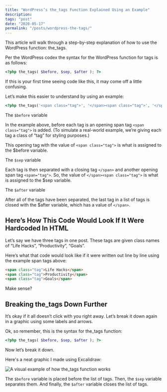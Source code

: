 ```yaml
---
title: "WordPress’s the_tags Function Explained Using an Example"
description:
tags: "post"
date: "2020-05-17"
permalink: "/posts/wordpress-the-tags/"
---
```


This article will walk through a step-by-step explanation of how to use the WordPress function: the_tags.

Per the WordPress codex the syntax for the WordPress function for tags is as follows:

```php
<?php the_tags( $before, $sep, $after ); ?>
```

If this is your first time seeing code like this, it may come off a little confusing.

Let’s make this easier to understand by using an example:

```php
<?php the_tags('<span class="tag">', '</span><span class="tag">', '</span>'); ?>
```

The `$before` variable

In the example above, before each tag is an opening span tag `<span class="tag">` is added. (To simulate a real-world example, we’re giving each tag a class of “tag” for styling purposes.)

This opening tag with the value of `<span class="tag">` is what is assigned to the $before variable.

The `$sep` variable

Each tag is then separated with a closing tag `</span>` and another opening span tag `<span="tag">`. So, the value of `</span><span class="tag">` is what is assigned to the $sep variable.

The `$after` variable

After all of the tags have been separated, the last tag in a list of tags is closed with the $after variable, which has a value of `</span>`.

## Here’s How This Code Would Look If It Were Hardcoded In HTML

Let’s say we have three tags in one post. These tags are given class names of “Life Hacks”, “Productivity”, “Goals”.

Here’s what that code would look like if it were written out line by line using the example span tags above:

```html
<span class="tag">Life Hacks</span>
<span class="tag">Productivity</span>
<span class="tag">Goals</span>
```

Make sense?

## Breaking the_tags Down Further

It’s okay if it all doesn’t click with you right away. Let’s break it down again in a graphic using some labels and arrows.

Ok, so remember, this is the syntax for the_tags function:

```php
<?php the_tags( $before, $sep, $after ); ?>
```

Now let’s break it down.

Here's a neat graphic I made using Excalidraw:

<img src="/posts/img/wordpress-the-tags.webp" alt="A visual example of how the_tags function works">

The `$before` variable is placed before the list of tags. Then, the `$sep` variable separates them. And finally, the `$after` variable closes the list of tags.
